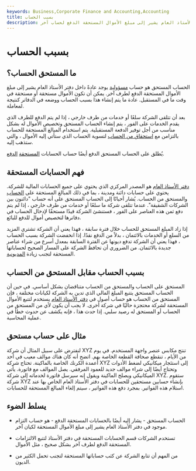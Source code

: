 ```yaml
---
keywords: Business,Corporate Finance and Accounting,Accounting
title: بسبب الحساب
description: الحساب المستحق هو حساب مسؤولية يوجد عادةً داخل دفتر الأستاذ العام يشير إلى مبلغ الأموال المستحقة الدفع لحساب آخر.
---
```


# بسبب الحساب
## ما المستحق الحساب؟

الحساب المستحق هو حساب [مسؤولية](/liability) يوجد عادةً داخل دفتر الأستاذ العام يشير إلى مبلغ الأموال المستحقة الدفع لطرف آخر. يمكن أن تكون الأموال مستحقة أو مستحقة في وقت ما في المستقبل. عادة ما يتم إنشاء هذا بسبب الحساب ووضعه في الدفاتر كنتيجة لمعاملة.

بعد أن تتلقى الشركة سلعًا أو خدمات من طرف خارجي ، إذا لم يتم الدفع للطرف الذي يقدم الخدمات على الفور ، يتم إنشاء الحساب المستحق وتخصيص الأموال له بشكل مناسب من أجل توفير الدفعة المستقبلية. يتم استخدام المبالغ المستحقة للحساب بالتزامن مع [استحقاق من الحساب](/due-from-account) لتسوية الحساب الذي ستأتي إليه الأموال ، والتي ستذهب إليه.

يُطلق على الحساب المستحق الدفع أيضًا حساب الحسابات [المستحقة](/accountspayable) [الدفع](/accountspayable).

## فهم الحسابات المستحقة

[دفتر الأستاذ العام](/generalledger) هو المصدر المركزي الذي يحتوي على جميع الحسابات المالية للشركة. يحتوي على حسابات دائنة ومدينة ، بما في ذلك المبالغ المستحقة على [الحساب](/debit) والمستحق من الحساب. يُشار أحيانًا إلى الحساب المستحق على أنه حساب "دائنون بين الشركات الشقيقة". عندما تتلقى شركة ما سلعًا أو خدمات من طرف خارجي ، إذا لم يتم دفع ثمن هذه العناصر على الفور ، فستنشئ الشركة قيدًا مستحقًا لإدخال الحساب في دفاترها لتخصيص أموال للدفع للبائع.

إذا زاد المبلغ المستحق للحساب خلال فترة سابقة ، فهذا يعني أن الشركة تشتري المزيد من السلع أو الخدمات بالائتمان ، بدلاً من الدفع نقدًا. إذا انخفضت الشركة بسبب الحساب ، فهذا يعني أن الشركة تدفع ديونها عن الفترة السابقة بمعدل أسرع من شراء عناصر جديدة بالائتمان. من الضروري أن تحافظ الشركة على المسار الصحيح لحساباتها المستحقة لتجنب زيادة [المديونية](/overleveraged).

## بسبب الحساب مقابل المستحق من الحساب

المستحق على الحساب والمستحق من الحساب متناقضان بشكل أساسي. في حين أن الحساب المستحق يتتبع المبلغ المالي الذي تدين به الشركة لكيانات مختلفة ، فإن المستحق من الحساب هو حساب أصول في [دفتر الأستاذ العام](/generalledger) يستخدم لتتبع الأموال المستحقة لشركة محتجزة حاليًا في شركة أخرى. لا يجب أن يكون لأي من المستحق من الحساب أو المستحق له رصيد سلبي. إذا حدث هذا ، فإنه يكشف عن حدوث خطأ في عملية المحاسبة.

## مثال على حساب مستحق

لنفترض على سبيل المثال أن شركة XYZ تنتج مكابس عنصر واجهة المستخدم. في يوم من الأيام ، تنقطع صحافة القطعة الخاصة بهم. اتضح أنه كان هناك موالف معيب في أحد أعمدة الكرنك الخاصة بالماكينة. تحتاج شركة XYZ إلى استئجار ميكانيكي لضغط الأدوات وتحتاج أيضًا إلى شراء موالف جديد للعمود المرفقي. يصل الموالف مع فاتورة. يأتي الميكانيكي ويصلح الماكينة ويقول إنه سيرسل فاتورة لخدماته إلى شركة XYZ. ستقوم شركة XYZ بإنشاء حسابين مستحقين للحسابات في دفتر الأستاذ العام الخاص بها عند استلام هذه الفواتير. بمجرد دفع هذه الفواتير ، سيتم إلغاء المبالغ المستحقة للحسابات.

## يسلط الضوء

- الحساب المستحق - يشار إليه أيضًا بالحسابات المستحقة الدفع - هو حساب التزام موجود في دفتر الأستاذ العام يشير إلى مبلغ الأموال المستحقة لكيان آخر.

- تستخدم الشركات قسم الحسابات المستحقة في دفتر الأستاذ لتتبع الالتزامات المستحقة الدفع لطرف آخر بشكل صحيح ، مثل الأموال.

- من المهم أن تتابع الشركة عن كثب حساباتها المستحقة لتجنب تحمل الكثير من الديون.

